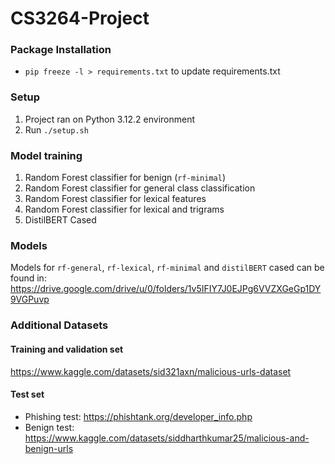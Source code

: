# CS3264-Project

### Package Installation
- `pip freeze -l > requirements.txt` to update requirements.txt

### Setup
1) Project ran on Python 3.12.2 environment
2) Run `./setup.sh`

### Model training

1) Random Forest classifier for benign (`rf-minimal`)
2) Random Forest classifier for general class classification
3) Random Forest classifier for lexical features
4) Random Forest classifier for lexical and trigrams
5) DistilBERT Cased

### Models
Models for `rf-general`, `rf-lexical`, `rf-minimal` and `distilBERT` cased can be found in:
https://drive.google.com/drive/u/0/folders/1v5IFIY7J0EJPg6VVZXGeGp1DY9VGPuvp

### Additional Datasets
#### Training and validation set
https://www.kaggle.com/datasets/sid321axn/malicious-urls-dataset

#### Test set
- Phishing test: https://phishtank.org/developer_info.php
- Benign test: https://www.kaggle.com/datasets/siddharthkumar25/malicious-and-benign-urls

